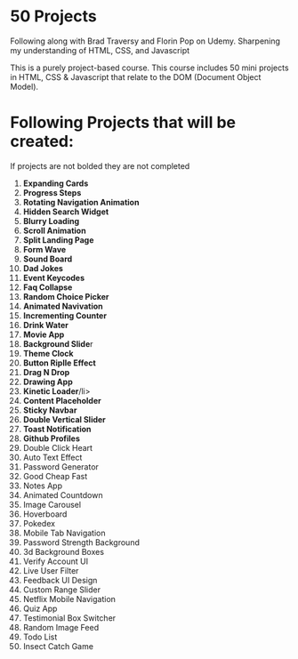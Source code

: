 # 50 Projects

<p>Following along with Brad Traversy and Florin Pop on Udemy. Sharpening my understanding of HTML, CSS, and Javascript</p>
<p>This is a purely project-based course. This course includes 50 mini projects in HTML, CSS & Javascript that relate to the DOM (Document Object Model).

# Following Projects that will be created:

<p>If projects are not bolded they are not completed</p>
<ol>
  <li><b>Expanding Cards</b></li>
  <li><b>Progress Steps</b></li>
  <li><b>Rotating Navigation Animation</b></li>
  <li><b>Hidden Search Widget</b></li>
  <li><b>Blurry Loading</b></li>
  <li><b>Scroll Animation</b></li>
  <li><b>Split Landing Page</b></li>
  <li><b>Form Wave</b></li>
  <li><b>Sound Board</b></li>
  <li><b>Dad Jokes</b></li>
  <li><b>Event Keycodes</b></li>
  <li><b>Faq Collapse</b></li>
  <li><b>Random Choice Picker</b></li>
  <li><b>Animated Navivation</b></li>
  <li><b>Incrementing Counter</b></li>
  <li><b>Drink Water</b></li>
  <li><b>Movie App</b></li>
  <li><b>Background Slide</b>r</li>
  <li><b>Theme Clock</b></li>
  <li><b>Button Riplle Effect</b></li>
  <li><b>Drag N Drop</b></li>
  <li><b>Drawing App</b></li>
  <li><b>Kinetic Loader</b>/li>
  <li><b>Content Placeholder</b></li>
  <li><b>Sticky Navbar</b></li>
  <li><b>Double Vertical Slider</b></li>
  <li><b>Toast Notification</b></li>
  <li><b>Github Profiles</b></li>
  <li>Double Click Heart</li>
  <li>Auto Text Effect</li>
  <li>Password Generator</li>
  <li>Good Cheap Fast</li>
  <li>Notes App</li>
  <li>Animated Countdown</li>
  <li>Image Carousel</li>
  <li>Hoverboard</li>
  <li>Pokedex</li>
  <li>Mobile Tab Navigation</li>
  <li>Password Strength Background</li>
  <li>3d Background Boxes</li>
  <li>Verify Account UI</li>
  <li>Live User Filter</li>
  <li>Feedback UI Design</li>
  <li>Custom Range Slider</li>
  <li>Netflix Mobile Navigation</li>
  <li>Quiz App</li>
  <li>Testimonial Box Switcher</li>
  <li>Random Image Feed</li> 
  <li>Todo List</li> 
  <li>Insect Catch Game</li> 
</ol>
